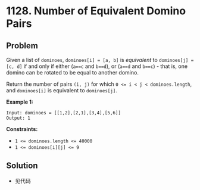 # 1128. Number of Equivalent Domino Pairs
## Problem

Given a list of `dominoes`, `dominoes[i] = [a, b]` is *equivalent* to `dominoes[j] = [c, d]` if and only if either (`a==c` and `b==d`), or (`a==d` and `b==c`) - that is, one domino can be rotated to be equal to another domino.

Return the number of pairs `(i, j)` for which `0 <= i < j < dominoes.length`, and `dominoes[i]` is equivalent to `dominoes[j]`.

 

**Example 1:**

```
Input: dominoes = [[1,2],[2,1],[3,4],[5,6]]
Output: 1
```

 

**Constraints:**

- `1 <= dominoes.length <= 40000`
- `1 <= dominoes[i][j] <= 9`

## Solution

- 见代码